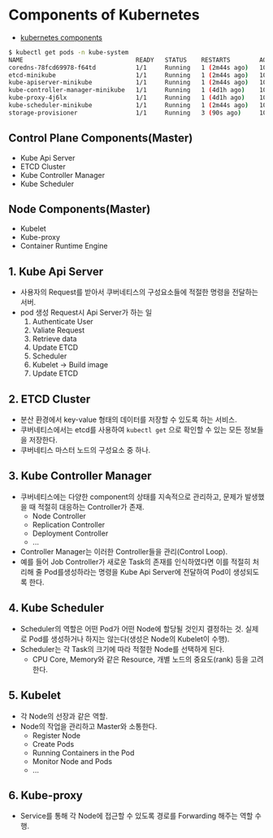 # Components of Kubernetes

- [kubernetes components](<https://kubernetes.io/docs/concepts/overview/components/>)

```bash
$ kubectl get pods -n kube-system
NAME                               READY   STATUS    RESTARTS        AGE
coredns-78fcd69978-f64td           1/1     Running   1 (2m44s ago)   10d
etcd-minikube                      1/1     Running   1 (2m44s ago)   10d
kube-apiserver-minikube            1/1     Running   1 (2m44s ago)   10d
kube-controller-manager-minikube   1/1     Running   1 (4d1h ago)    10d
kube-proxy-4j6lx                   1/1     Running   1 (4d1h ago)    10d
kube-scheduler-minikube            1/1     Running   1 (2m44s ago)   10d
storage-provisioner                1/1     Running   3 (90s ago)     10d
```

## Control Plane Components(Master)

- Kube Api Server
- ETCD Cluster
- Kube Controller Manager
- Kube Scheduler

## Node Components(Master)

- Kubelet
- Kube-proxy
- Container Runtime Engine

## 1. Kube Api Server

- 사용자의 Request를 받아서 쿠버네티스의 구성요소들에 적절한 명령을 전달하는 서버.
- pod 생성 Request시 Api Server가 하는 일
  1. Authenticate User
  2. Valiate Request
  3. Retrieve data
  4. Update ETCD
  5. Scheduler
  6. Kubelet -> Build image
  7. Update ETCD

## 2. ETCD Cluster

- 분산 환경에서 key-value 형태의 데이터를 저장할 수 있도록 하는 서비스.
- 쿠버네티스에서는 etcd를 사용하여 `kubectl get` 으로 확인할 수 있는 모든 정보들을 저장한다.
- 쿠버네티스 마스터 노드의 구성요소 중 하나.

## 3. Kube Controller Manager

- 쿠버네티스에는 다양한 component의 상태를 지속적으로 관리하고, 문제가 발생했을 때 적절히 대응하는 Controller가 존재.
  - Node Controller
  - Replication Controller
  - Deployment Controller
  - ...
- Controller Manager는 이러한 Controller들을 관리(Control Loop).
- 예를 들어 Job Controller가 새로운 Task의 존재를 인식하였다면 이를 적절히 처리해 줄 Pod를생성하라는 명령을 Kube Api Server에 전달하여 Pod이 생성되도록 한다.

## 4. Kube Scheduler

- Scheduler의 역할은 어떤 Pod가 어떤 Node에 할당될 것인지 결정하는 것. 실제로 Pod를 생성하거나 하지는 않는다(생성은 Node의 Kubelet이 수행).
- Scheduler는 각 Task의 크기에 따라 적절한 Node를 선택하게 된다.
  - CPU Core, Memory와 같은 Resource, 개별 노드의 중요도(rank) 등을 고려한다.

## 5. Kubelet

- 각 Node의 선장과 같은 역할.
- Node의 작업을 관리하고 Master와 소통한다.
  - Register Node
  - Create Pods
  - Running Containers in the Pod
  - Monitor Node and Pods
  - ...

## 6. Kube-proxy

- Service를 통해 각 Node에 접근할 수 있도록 경로를 Forwarding 해주는 역할 수행. 
